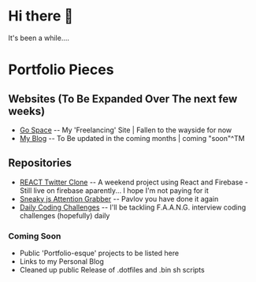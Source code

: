 <!-- ![Header](https://media.giphy.com/media/FqdGGgugkC4Xm/giphy.gif) -->
# Hi there 👋
It's been a while....


# Portfolio Pieces

## Websites (To Be Expanded Over The next few weeks)
- [Go Space](https://gospace.com.au) -- My 'Freelancing' Site | Fallen to the wayside for now
- [My Blog](http://www.hamish-fleming.com)  -- To Be updated in the coming months | coming "soon"^TM
<!-- 
[Aftershock Australia](https://rts.aftershockpc.com.au) -- Shopify Store
-->
## Repositories
- [REACT Twitter Clone](https://github.com/HamishFleming/Twitter-Clone-Portfolio-Piece)  -- A weekend project using React and Firebase - Still live on firebase aparently... I hope I'm not paying for it 
- [Sneaky js Attention Grabber](https://github.com/HamishFleming/Second-Favourite-Icon) -- Pavlov you  have done it again 
- [Daily Coding Challenges](https://github.com/HamishFleming/DailyCodingChallenge) -- I'll be tackling F.A.A.N.G. interview coding challenges (hopefully) daily 

### Coming Soon
- Public 'Portfolio-esque' projects to be listed here
- Links to my Personal Blog
- Cleaned up public Release of .dotfiles and .bin sh scripts


<!-- # new header that needs to be processed -->
<!--
**HamishFleming/HamishFleming** is a ✨ _special_ ✨ repository because its `README.md` (this file) appears on your GitHub profile.

Here are some ideas to get you started:

- 🔭 I’m currently working on ...
- 🌱 I’m currently learning ...
- 👯 I’m looking to collaborate on ...
- 🤔 I’m looking for help with ...
- 💬 Ask me about ...
- 📫 How to reach me: ...
- 😄 Pronouns: ...
- ⚡ Fun fact: ...
-->
